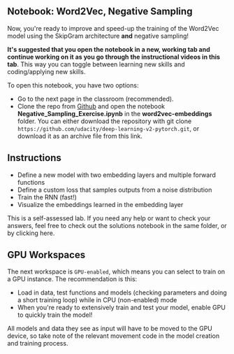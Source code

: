 ## Notebook: Word2Vec, Negative Sampling
Now, you're ready to improve and speed-up the training of the Word2Vec model using the SkipGram architecture **and** negative sampling!

**It's suggested that you open the notebook in a new, working tab and continue working on it as you go through the instructional videos in this tab**. This way you can toggle between learning new skills and coding/applying new skills.

To open this notebook, you have two options:

* Go to the next page in the classroom (recommended).
* Clone the repo from [Github](https://github.com/udacity/deep-learning-v2-pytorch) and open the notebook **Negative_Sampling_Exercise.ipynb** in the **word2vec-embeddings** folder. You can either download the repository with git clone `https://github.com/udacity/deep-learning-v2-pytorch.git`, or download it as an archive file from this link.

## Instructions
* Define a new model with two embedding layers and multiple forward functions
* Define a custom loss that samples outputs from a noise distribution
* Train the RNN (fast!)
* Visualize the embeddings learned in the embedding layer

This is a self-assessed lab. If you need any help or want to check your answers, feel free to check out the solutions notebook in the same folder, or by clicking here.

## GPU Workspaces
The next workspace is `GPU-enabled`, which means you can select to train on a GPU instance. The recommendation is this:

* Load in data, test functions and models (checking parameters and doing a short training loop) while in CPU (non-enabled) mode
* When you're ready to extensively train and test your model, enable GPU to quickly train the model!

All models and data they see as input will have to be moved to the GPU device, so take note of the relevant movement code in the model creation and training process.

